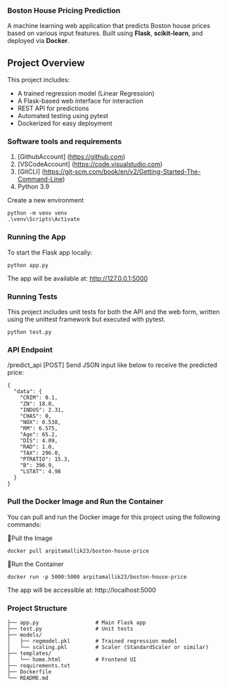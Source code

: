 ### Boston House Pricing Prediction
A machine learning web application that predicts Boston house prices based on various input features. Built using **Flask**, **scikit-learn**, and deployed via **Docker**.

## Project Overview

This project includes:

- A trained regression model (Linear Regression)
- A Flask-based web interface for interaction
- REST API for predictions
- Automated testing using pytest
- Dockerized for easy deployment

### Software tools and requirements

1. [GithubAccount] (https://github.com)
2. [VSCodeAccount] (https://code.visualstudio.com)
3. [GitCLI] (https://git-scm.com/book/en/v2/Getting-Started-The-Command-Line)
4. Python 3.9

Create a new environment
```
python -m venv venv
.\venv\Scripts\Activate
```

### Running the App
To start the Flask app locally: 
```
python app.py
```
The app will be available at: http://127.0.0.1:5000

### Running Tests
This project includes unit tests for both the API and the web form, written using the unittest framework but executed with pytest.
```
python test.py
```

### API Endpoint
/predict_api [POST]
Send JSON input like below to receive the predicted price:
```
{
  "data": {
    "CRIM": 0.1,
    "ZN": 18.0,
    "INDUS": 2.31,
    "CHAS": 0,
    "NOX": 0.538,
    "RM": 6.575,
    "Age": 65.2,
    "DIS": 4.09,
    "RAD": 1.0,
    "TAX": 296.0,
    "PTRATIO": 15.3,
    "B": 396.9,
    "LSTAT": 4.98
  }
}
```
### Pull the Docker Image and Run the Container
You can pull and run the Docker image for this project using the following commands:

🔽Pull the Image
```
docker pull arpitamallik23/boston-house-price
```
🚀Run the Container
```
docker run -p 5000:5000 arpitamallik23/boston-house-price
```
The app will be accessible at: http://localhost:5000

### Project Structure
```
├── app.py                  # Main Flask app
├── test.py                 # Unit tests
├── models/
│   ├── regmodel.pkl        # Trained regression model
│   └── scaling.pkl         # Scaler (StandardScaler or similar)
├── templates/
│   └── home.html           # Frontend UI
├── requirements.txt
├── Dockerfile
└── README.md
```